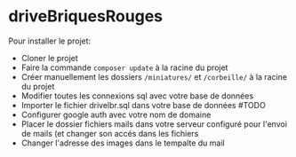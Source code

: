 # driveBriquesRouges

Pour installer le projet:

- Cloner le projet
- Faire la commande `composer update` à la racine du projet
- Créer manuellement les dossiers `/miniatures/` et `/corbeille/` à la racine du projet
- Modifier toutes les connexions sql avec votre base de données
- Importer le fichier drivelbr.sql dans votre base de données #TODO
- Configurer google auth avec votre nom de domaine
- Placer le dossier fichiers mails dans votre serveur configuré pour l'envoi de mails (et changer son accés dans les fichiers
- Changer l'adresse des images dans le tempalte du mail
